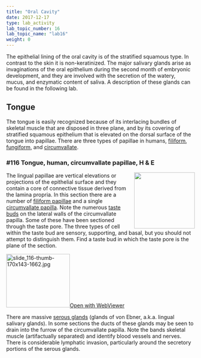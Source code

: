 ```yaml
---
title: "Oral Cavity"
date: 2017-12-17
type: lab_activity
lab_topic_number: 16
lab_topic_name: "lab16"
weight: 0
---
```

<div class="entrybody">
						<p>The epithelial lining of the oral cavity is of the stratified squamous type. In contrast to the skin it is non-keratinized. The major salivary glands arise as invaginations of the oral epithelium during the second month of embryonic development, and they are involved with the secretion of the watery, mucus, and enzymatic content of saliva. A description of these glands can be found in the following lab.</p>

<h2>Tongue</h2>

<p>The tongue is easily recognized because of its interlacing bundles of skeletal muscle that are disposed in three plane, and by its covering of stratified squamous epithelium that is elevated on the dorsal surface of the tongue into papillae. There are three types of papillae in humans, <u>filiform</u>, <u>fungiform</u>, and <u>circumvallate</u>.</p>

<h3>#116 Tongue, human, circumvallate papillae, H &amp; E</h3>

<p><img src="/assets/images/116%20tongue%20-%20taste%20pore.jpg" style="width:162px; height:150px; float:right;">The lingual papillae are vertical elevations or projections of the epithelial surface and they contain a core of connective tissue derived from the lamina propria. In this section there are a number of <u>filiform papillae</u> and a single <u>circumvallate papilla</u>. Note the numerous <u>taste buds</u> on the lateral walls of the circumvallate papilla. Some of these have been sectioned through the taste pore. The three types of cell within the taste bud are sensory, supporting, and basal, but you should not attempt to distinguish them. Find a taste bud in which the taste pore is the plane of the section.  </p>

<div class="thumbnail"> <a href="http://virtualslides.cumc.columbia.edu/116.svs/view.apml?" target="_blank"><img alt="slide_116-thumb-170x143-1662.jpg" src="/assets/images/slide_116-thumb-170x143-1662.jpg" width="170" height="143" class="mt-image-left"></a><a href="http://virtualslides.cumc.columbia.edu/116.svs/view.apml?" target="_blank">Open with WebViewer</a></div>

<p>There are massive <u>serous glands</u> (glands of von Ebner, a.k.a. lingual salivary glands). In some sections the ducts of these glands may be seen to drain into the furrow of the circumvallate papilla. Note the bands skeletal muscle (artifactually separated) and identify blood vessels and nerves. There is considerable lymphatic invasion, particularly around the secretory portions of the serous glands.</p>
						
						
</div>
